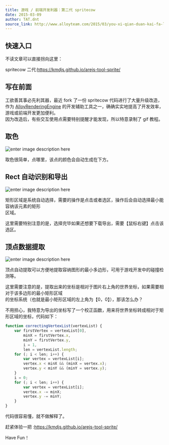 ```yaml
---
title: 游戏 / 前端开发利器：第二代 spritecow
date: 2015-03-09
author: TAT.dnt
source_link: http://www.alloyteam.com/2015/03/you-xi-qian-duan-kai-fa-li-qi-di-er-dai-spritecow/
---
```


<!-- {% raw %} - for jekyll -->

## 快速入口

不读文章可以直接拐向这里：

spritecow 二代:<https://kmdjs.github.io/arejs-tool-sprite/>

## 写在前面

工欲善其事必先利其器，最近 fork 了一份 spritecow 代码进行了大量升级改造，  
作为 [AlloyRenderingEngine](https://github.com/AlloyTeam/AlloyRenderingEngine) 的开发辅助工具之一，确确实实地提高了开发效率，游戏或前端开发更加便利。  
因为改造后，有些交互使用点需要特别提醒才能发现，所以特意录制了 gif 教程。

## 取色

![enter image description here](http://htmljs.b0.upaiyun.com/uploads/1425866537075-sc-tutorial3.gif)

取色很简单，点哪里，该点的颜色会自动生成在下方。

## Rect 自动识别和导出

![enter image description here](http://htmljs.b0.upaiyun.com/uploads/1425866562993-sc-tutorial2.gif)

矩形区域是系统自动选择，需要的操作是点击或者选区，操作后会自动选择最小能容纳该元素的矩形  
区域。

这里需要特别注意的是，选择完毕如果还想要下载导出，需要【鼠标右键】点击该选区。

## 顶点数据提取

![enter image description here](http://htmljs.b0.upaiyun.com/uploads/1425866798824-sc-tutorial1.gif)

顶点自动提取可以方便地提取容纳图形的最小多边形，可用于游戏开发中的碰撞检测等。

这里需要注意的是，提取出来的坐标是相对于图片右上角的世界坐标，如果需要相对于该多边形的最小矩形区域  
的坐标系统（也就是最小矩形区域的左上角为【0，0】），那该怎么办？

不用担心，我特意为导出的坐标写了一个校正函数，用来将世界坐标转成相对于矩形区域的坐标，代码如下：

```javascript
function correctingVertexList(vertexList) {
    var firstVertex = vertexList[0],
        minX = firstVertex.x,
        minY = firstVertex.y,
        i = 1,
        len = vertexList.length;
    for (; i < len; i++) {
        var vertex = vertexList[i];
        vertex.x < minX && (minX = vertex.x);
        vertex.y < minY && (minY = vertex.y);
    }
    i = 0;
    for (; i < len; i++) {
        var vertex = vertexList[i];
        vertex.x -= minX;
        vertex.y -= minY;
    }
}
```

代码很容易懂，就不做解释了。

赶紧体验一把 :<https://kmdjs.github.io/arejs-tool-sprite/>

Have Fun！


<!-- {% endraw %} - for jekyll -->